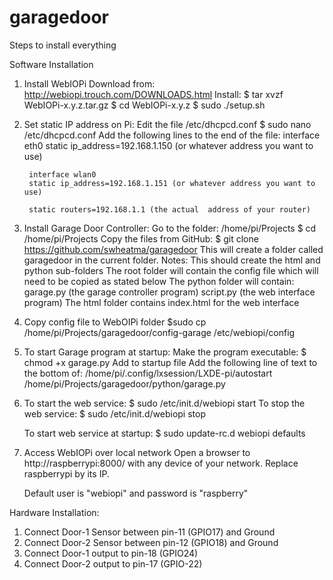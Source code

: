 # garagedoor
Steps to install everything


Software Installation

1. Install WebIOPi
	Download from: http://webiopi.trouch.com/DOWNLOADS.html
	Install:
		$ tar xvzf WebIOPi-x.y.z.tar.gz
		$ cd WebIOPi-x.y.z
		$ sudo ./setup.sh

2. Set static IP address on Pi:
	Edit the file /etc/dhcpcd.conf
	$ sudo nano /etc/dhcpcd.conf
	Add the following lines to the end of the file:
		interface eth0
		static ip_address=192.168.1.150 (or whatever address you want to use)

		interface wlan0
		static ip_address=192.168.1.151 (or whatever address you want to use)

		static routers=192.168.1.1 (the actual  address of your router)

3. Install Garage Door Controller:
	Go to the folder: /home/pi/Projects
		$ cd /home/pi/Projects
	Copy the files from GitHub:
		$ git clone https://github.com/swheatma/garagedoor
	This will create a folder called garagedoor in the current folder.
	Notes:
		This should create the html and python sub-folders
		The root folder will contain the config file which will need to be copied as stated below
		The python folder will contain:
			garage.py (the garage controller program)
			script.py (the web interface program)
		The html folder contains index.html for the web interface

4. Copy config file to WebOIPi folder
	$sudo cp /home/pi/Projects/garagedoor/config-garage /etc/webiopi/config

5. To start Garage program at startup:
	Make the program executable:
		$ chmod +x garage.py
	Add to startup file
		Add the following line of text to the bottom of: /home/pi/.config/lxsession/LXDE-pi/autostart
		/home/pi/Projects/garagedoor/python/garage.py

6. To start the web service:
	$ sudo /etc/init.d/webiopi start
   To stop the web service:
	$ sudo /etc/init.d/webiopi stop
	
   To start web service at startup:
	$ sudo update-rc.d webiopi defaults

7. Access WebIOPi over local network
	Open a browser to http://raspberrypi:8000/ with any device of your network. Replace raspberrypi by its IP.

	Default user is "webiopi" and password is "raspberry"

Hardware Installation:
1. Connect Door-1 Sensor between pin-11 (GPIO17) and Ground
2. Connect Door-2 Sensor between pin-12 (GPIO18) and Ground
3. Connect Door-1 output to pin-18 (GPIO24)
4. Connect Door-2 output to pin-17 (GPIO-22)



